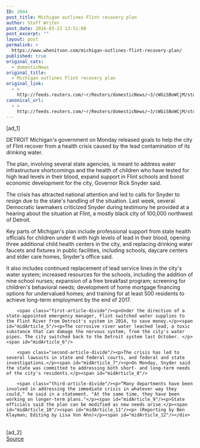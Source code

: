 ```yaml
---
ID: 2044
post_title: Michigan outlines Flint recovery plan
author: Staff Writer
post_date: 2016-03-21 13:51:08
post_excerpt: ""
layout: post
permalink: >
  https://www.whenitson.com/michigan-outlines-flint-recovery-plan/
published: true
original_cats:
  - domesticNews
original_title:
  - Michigan outlines Flint recovery plan
original_link:
  - >
    http://feeds.reuters.com/~r/Reuters/domesticNews/~3/cWGiSBoWCjM/story01.htm
canonical_url:
  - >
    http://feeds.reuters.com/~r/Reuters/domesticNews/~3/cWGiSBoWCjM/story01.htm
---
```

 [ad_1]
<br><div id="articleText">
<span id="midArticle_start"/>

<span class="focusParagraph" readability="3"><p><span class="articleLocation">DETROIT</span> Michigan's government on Monday released goals to help the city of Flint recover from a health crisis caused by the lead contamination of its drinking water.</p></span><span id="midArticle_0"/><p>The plan, involving several state agencies, is meant to address water infrastructure shortcomings and the health of children who have tested for high lead levels in their blood, expand support in Flint schools and boost economic development for the city, Governor Rick Snyder said.</p><span id="midArticle_1"/><p>The crisis has attracted national attention and led to calls for Snyder to resign due to the state's handling of the situation. Last week, several Democratic lawmakers criticized Snyder during testimony he provided at a hearing about the situation at Flint, a mostly black city of 100,000 northwest of Detroit.    </p><span id="midArticle_2"/><p>Key parts of Michigan's plan include professional support from state health officials for children under 6 with high levels of lead in their blood, opening three additional child health centers in the city, and replacing drinking water faucets and fixtures in public facilities, including schools, daycare centers and elder care homes, Snyder's office said. </p><span id="midArticle_3"/><p>It also includes continued replacement of lead service lines in the city's water system; increased resources for the schools, including the addition of nine school nurses; expansion of a free breakfast program; screening for children's behavioral needs; development of home mortgage financing options for undervalued homes; and training for at least 500 residents to achieve long-term employment by the end of 2017.  </p><span id="midArticle_4"/>
        
        <span class="first-article-divide"/><p>Under the direction of a state-appointed emergency manager, Flint switched water supplies to the Flint River from Detroit's system in 2014, to save money.</p><span id="midArticle_5"/><p>The corrosive river water leached lead, a toxic substance that can damage the nervous system, from the city's water pipes. The city switched back to the Detroit system last October. </p><span id="midArticle_6"/>
        
        <span class="second-article-divide"/><p>The crisis has led to several lawsuits in state and federal courts, and federal and state investigations.</p><span id="midArticle_7"/><p>On Monday, Snyder said the state was committed to addressing both short- and long-term needs of the city's residents.</p><span id="midArticle_8"/>
        
        <span class="third-article-divide"/><p>“Many departments have been involved in addressing the immediate crisis in whatever way they could," he said in a statement. "At the same time, they have been working on longer-term plans."</p><span id="midArticle_9"/><p>State officials said the plan can be modified as new needs arise.</p><span id="midArticle_10"/><span id="midArticle_11"/><p> (Reporting by Ben Klayman; Editing by Lisa Von Ahn)</p><span id="midArticle_12"/></div>
<br>[ad_2]
<br><a href="http://feeds.reuters.com/~r/Reuters/domesticNews/~3/cWGiSBoWCjM/story01.htm">Source </a>
